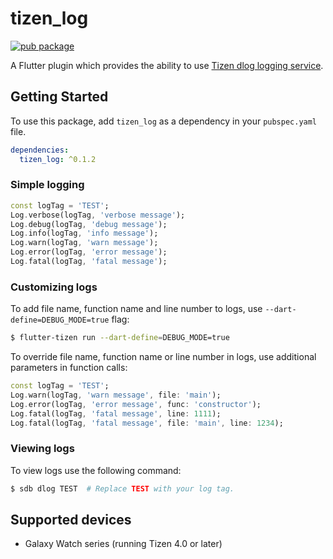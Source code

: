 # tizen_log

[![pub package](https://img.shields.io/pub/v/tizen_log.svg)](https://pub.dev/packages/tizen_log)

A Flutter plugin which provides the ability to use [Tizen dlog logging service](https://docs.tizen.org/application/native/guides/error/system-logs/).

## Getting Started

To use this package, add `tizen_log` as a dependency in your `pubspec.yaml` file.

```yaml
dependencies:
  tizen_log: ^0.1.2
```

### Simple logging

```dart
const logTag = 'TEST';
Log.verbose(logTag, 'verbose message');
Log.debug(logTag, 'debug message');
Log.info(logTag, 'info message');
Log.warn(logTag, 'warn message');
Log.error(logTag, 'error message');
Log.fatal(logTag, 'fatal message');
```

### Customizing logs

To add file name, function name and line number to logs, use `--dart-define=DEBUG_MODE=true` flag:

```sh
$ flutter-tizen run --dart-define=DEBUG_MODE=true
```

To override file name, function name or line number in logs, use additional parameters in function calls:

```dart
const logTag = 'TEST';
Log.warn(logTag, 'warn message', file: 'main');
Log.error(logTag, 'error message', func: 'constructor');
Log.fatal(logTag, 'fatal message', line: 1111);
Log.fatal(logTag, 'fatal message', file: 'main', line: 1234);
```

### Viewing logs

To view logs use the following command:

```sh
$ sdb dlog TEST  # Replace TEST with your log tag.
```

## Supported devices

- Galaxy Watch series (running Tizen 4.0 or later)
